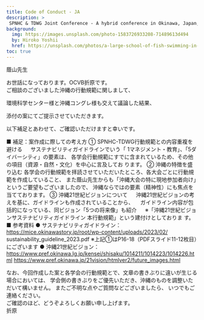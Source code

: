 ```yaml
---
title: Code of Conduct - JA
description: >
 SPNHC & TDWG Joint Conference - A hybrid conference in Okinawa, Japan, 2-6 September 2024
background:
  img: https://images.unsplash.com/photo-1583726933208-71489613d494
  by: Hiroko Yoshii
  href: https://unsplash.com/photos/a-large-school-of-fish-swimming-in-the-ocean-vYsOa_s3C6g
toc: true
---
```


蔭山先生 

お世話になっております。OCVB折原です。 
<br />
ご相談のございました沖縄の行動規範に関しまして、

環境科学センター様と沖縄コングレ様も交えて議論した結果、

添付の案にてご提示させていただきます。 

以下補足とあわせて、ご確認いただけますと幸いです。 
<br />

  ■ 補足：案作成に際しての考え方 
    ① SPNHC-TDWG行動規範との内容重複を避ける 
　    サステナビリティガイドラインでいう「 1マネジメント・教育」、「5ダイバーシティ」の要素は、 
      各学会行動規範にすでに含まれているため、その他の項目（資源・自然・文化）を中心に言及してお ります。 
    ② 沖縄の特徴を盛り込む 
      各学会の行動規範を拝読させていただいたところ、各大会ごとに行動規範を作成していること、 また蔭山先生からも「沖縄大会の特に現地参加者向け」というご要望もございましたので、 沖縄ならではの要素（精神性）にも焦点を当てております。
    ③ 沖縄21世紀ビジョンについて 
　    沖縄21世紀ビジョンの考えを基に、ガイドラインも作成されていることから、 　ガイドライン内容が包括的になっている、同ビジョン「5つの将来像」も紹介 
　    ※「沖縄21世紀ビジョンサステナビリティガイドライン 本行動規範」という建付けとしておりま す。 
  ■ 参考資料 
    ● サステナビリティガイドライン： https://mice.okinawastory.jp/root/wp-content/uploads/2023/02/ sustainability_guideline_2023.pdf 
      ※上記①はP16-18（PDFスライド11-12枚目）にございます 
    ● 沖縄21世紀ビジョン： 
      https://www.pref.okinawa.lg.jp/kensei/shisaku/1014211/1014223/1014226.html 
      https://www.pref.okinawa.jp/21vision/htmlver2/future_images.html 

なお、今回作成した案と各学会の行動規範とで、文章の書きぶりに違いが生じる場合においては、 学会側の書きぶりをご優先いただき、沖縄のものを調整いただいて構いません。 
またご不明な点やご質問などございましたら、 
いつでもご連絡ください。 
<br />
ご確認のほど、どうぞよろしくお願い申し上げます。 
<br />
折原 
